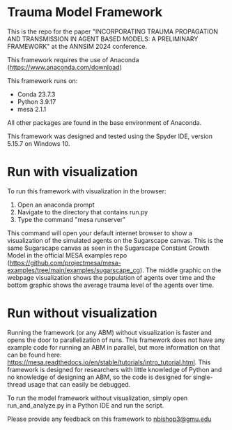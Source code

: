 # Trauma Model Framework

This is the repo for the paper "INCORPORATING TRAUMA PROPAGATION AND TRANSMISSION IN AGENT BASED MODELS: A PRELIMINARY FRAMEWORK" at the ANNSIM 2024 conference.

This framework requires the use of Anaconda (https://www.anaconda.com/download)

This framework runs on:
- Conda 23.7.3
- Python 3.9.17
- mesa 2.1.1
  
All other packages are found in the base environment of Anaconda.

This framework was designed and tested using the Spyder IDE, version 5.15.7 on Windows 10.

# Run with visualization
To run this framework with visualization in the browser:
1. Open an anaconda prompt
2. Navigate to the directory that contains run.py
3. Type the command "mesa runserver"

This command will open your default internet browser to show a visualization of the simulated agents on the Sugarscape canvas. This is the same Sugarscape canvas as seen in the Sugarscape Constant Growth Model in the official MESA examples repo (https://github.com/projectmesa/mesa-examples/tree/main/examples/sugarscape_cg). The middle graphic on the webpage visualization shows the population of agents over time and the bottom graphic shows the average trauma level of the agents over time.

# Run without visualization
Running the framework (or any ABM) without visualization is faster and opens the door to parallelization of runs. This framework does not have any example code for running an ABM in parallel, but more information on that can be found here: https://mesa.readthedocs.io/en/stable/tutorials/intro_tutorial.html. This framework is designed for researchers with little knowledge of Python and no knowledge of designing an ABM, so the code is designed for single-thread usage that can easily be debugged.

To run the model framework without visualization, simply open run_and_analyze.py in a Python IDE and run the script.

Please provide any feedback on this framework to nbishop3@gmu.edu
